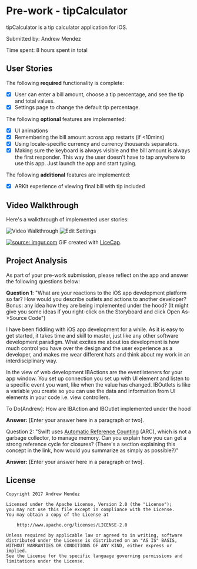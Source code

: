# Pre-work - tipCalculator

tipCalculator is a tip calculator application for iOS.

Submitted by: Andrew Mendez

Time spent: 8 hours spent in total

## User Stories

The following **required** functionality is complete:

* [x] User can enter a bill amount, choose a tip percentage, and see the tip and total values.
* [x] Settings page to change the default tip percentage.

The following **optional** features are implemented:
* [x] UI animations
* [x] Remembering the bill amount across app restarts (if <10mins)
* [x] Using locale-specific currency and currency thousands separators.
* [x] Making sure the keyboard is always visible and the bill amount is always the first responder. This way the user doesn't have to tap anywhere to use this app. Just launch the app and start typing.

The following **additional** features are implemented:
* [x] ARKit experience of viewing final bill with tip included

## Video Walkthrough 

Here's a walkthrough of implemented user stories:

<img src='https://media.giphy.com/media/3o6vXSvzaBwL6m8M8M/giphy.gif' title='Calculate Tip' width='' alt='Video Walkthrough' />

<img src='https://media.giphy.com/media/l1J3DgxxW7c9gxCxi/giphy.gif' title='Calculate Tip' width='' alt='Edit Settings' />

<a href="http://imgur.com/c0nCB6O"><img src="http://i.imgur.com/c0nCB6Ob.gif" title="source: imgur.com" /></a>
GIF created with [LiceCap](http://www.cockos.com/licecap/).

## Project Analysis

As part of your pre-work submission, please reflect on the app and answer the following questions below:

**Question 1**: "What are your reactions to the iOS app development platform so far? How would you describe outlets and actions to another developer? Bonus: any idea how they are being implemented under the hood? (It might give you some ideas if you right-click on the Storyboard and click Open As->Source Code")

I have been fiddling with iOS app development for a while. As it is easy to get started, it takes time and skill to master, just like any other software development paradigm. What excites me about ios development is how much control you have over the design and the user experience as a developer, and makes me wear different hats and think about my work in an interdisciplinary way.

In the view of web development IBActions are the eventlisteners for your app window. You set up connection you set up with UI element and listen to a specific event you want, like when the value has changed. IBOutlets is like a variable you create so you can use the data and information from UI elements in your code i.e. view controllers.

To Do(Andrew): How are IBAction and IBOutlet implemented under the hood

**Answer:** [Enter your answer here in a paragraph or two].

Question 2: "Swift uses [Automatic Reference Counting](https://developer.apple.com/library/content/documentation/Swift/Conceptual/Swift_Programming_Language/AutomaticReferenceCounting.html#//apple_ref/doc/uid/TP40014097-CH20-ID49) (ARC), which is not a garbage collector, to manage memory. Can you explain how you can get a strong reference cycle for closures? (There's a section explaining this concept in the link, how would you summarize as simply as possible?)"

**Answer:** [Enter your answer here in a paragraph or two].


## License

    Copyright 2017 Andrew Mendez

    Licensed under the Apache License, Version 2.0 (the "License");
    you may not use this file except in compliance with the License.
    You may obtain a copy of the License at

        http://www.apache.org/licenses/LICENSE-2.0

    Unless required by applicable law or agreed to in writing, software
    distributed under the License is distributed on an "AS IS" BASIS,
    WITHOUT WARRANTIES OR CONDITIONS OF ANY KIND, either express or implied.
    See the License for the specific language governing permissions and
    limitations under the License.

